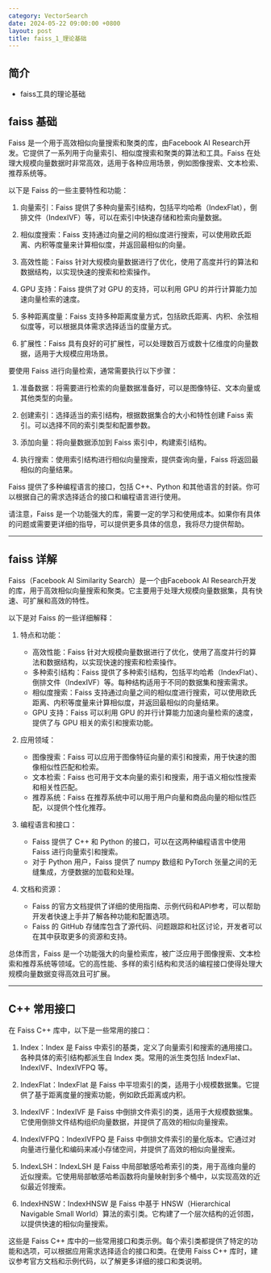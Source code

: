 ```yaml
---
category: VectorSearch
date: 2024-05-22 09:00:00 +0800
layout: post
title: faiss_1_理论基础
---
```

## 简介

+ faiss工具的理论基础

## faiss 基础

Faiss 是一个用于高效相似向量搜索和聚类的库，由Facebook AI Research开发。它提供了一系列用于向量索引、相似度搜索和聚类的算法和工具。Faiss 在处理大规模向量数据时非常高效，适用于各种应用场景，例如图像搜索、文本检索、推荐系统等。

以下是 Faiss 的一些主要特性和功能：

1. 向量索引：Faiss 提供了多种向量索引结构，包括平均哈希（IndexFlat），倒排文件（IndexIVF）等，可以在索引中快速存储和检索向量数据。

2. 相似度搜索：Faiss 支持通过向量之间的相似度进行搜索，可以使用欧氏距离、内积等度量来计算相似度，并返回最相似的向量。

3. 高效性能：Faiss 针对大规模向量数据进行了优化，使用了高度并行的算法和数据结构，以实现快速的搜索和检索操作。

4. GPU 支持：Faiss 提供了对 GPU 的支持，可以利用 GPU 的并行计算能力加速向量检索的速度。

5. 多种距离度量：Faiss 支持多种距离度量方式，包括欧氏距离、内积、余弦相似度等，可以根据具体需求选择适当的度量方式。

6. 扩展性：Faiss 具有良好的可扩展性，可以处理数百万或数十亿维度的向量数据，适用于大规模应用场景。

要使用 Faiss 进行向量检索，通常需要执行以下步骤：

1. 准备数据：将需要进行检索的向量数据准备好，可以是图像特征、文本向量或其他类型的向量。

2. 创建索引：选择适当的索引结构，根据数据集合的大小和特性创建 Faiss 索引。可以选择不同的索引类型和配置参数。

3. 添加向量：将向量数据添加到 Faiss 索引中，构建索引结构。

4. 执行搜索：使用索引结构进行相似向量搜索，提供查询向量，Faiss 将返回最相似的向量结果。

Faiss 提供了多种编程语言的接口，包括 C++、Python 和其他语言的封装。你可以根据自己的需求选择适合的接口和编程语言进行使用。

请注意，Faiss 是一个功能强大的库，需要一定的学习和使用成本。如果你有具体的问题或需要更详细的指导，可以提供更多具体的信息，我将尽力提供帮助。

---

## faiss 详解

Faiss（Facebook AI Similarity Search）是一个由Facebook AI Research开发的库，用于高效相似向量搜索和聚类。它主要用于处理大规模向量数据集，具有快速、可扩展和高效的特性。

以下是对 Faiss 的一些详细解释：

1. 特点和功能：
   - 高效性能：Faiss 针对大规模向量数据进行了优化，使用了高度并行的算法和数据结构，以实现快速的搜索和检索操作。
   - 多种索引结构：Faiss 提供了多种索引结构，包括平均哈希（IndexFlat）、倒排文件（IndexIVF）等。每种结构适用于不同的数据集和搜索需求。
   - 相似度搜索：Faiss 支持通过向量之间的相似度进行搜索，可以使用欧氏距离、内积等度量来计算相似度，并返回最相似的向量结果。
   - GPU 支持：Faiss 可以利用 GPU 的并行计算能力加速向量检索的速度，提供了与 GPU 相关的索引和搜索功能。

2. 应用领域：
   - 图像搜索：Faiss 可以应用于图像特征向量的索引和搜索，用于快速的图像相似性匹配和检索。
   - 文本检索：Faiss 也可用于文本向量的索引和搜索，用于语义相似性搜索和相关性匹配。
   - 推荐系统：Faiss 在推荐系统中可以用于用户向量和商品向量的相似性匹配，以提供个性化推荐。

3. 编程语言和接口：
   - Faiss 提供了 C++ 和 Python 的接口，可以在这两种编程语言中使用 Faiss 进行向量索引和搜索。
   - 对于 Python 用户，Faiss 提供了 numpy 数组和 PyTorch 张量之间的无缝集成，方便数据的加载和处理。

4. 文档和资源：
   - Faiss 的官方文档提供了详细的使用指南、示例代码和API参考，可以帮助开发者快速上手并了解各种功能和配置选项。
   - Faiss 的 GitHub 存储库包含了源代码、问题跟踪和社区讨论，开发者可以在其中获取更多的资源和支持。

总体而言，Faiss 是一个功能强大的向量检索库，被广泛应用于图像搜索、文本检索和推荐系统等领域。它的高性能、多样的索引结构和灵活的编程接口使得处理大规模向量数据变得高效且可扩展。

---

## C++ 常用接口

在 Faiss C++ 库中，以下是一些常用的接口：

1. Index：Index 是 Faiss 中索引的基类，定义了向量索引和搜索的通用接口。各种具体的索引结构都派生自 Index 类。常用的派生类包括 IndexFlat、IndexIVF、IndexIVFPQ 等。

2. IndexFlat：IndexFlat 是 Faiss 中平坦索引的类，适用于小规模数据集。它提供了基于距离度量的搜索功能，例如欧氏距离或内积。

3. IndexIVF：IndexIVF 是 Faiss 中倒排文件索引的类，适用于大规模数据集。它使用倒排文件结构组织向量数据，并提供了高效的相似向量搜索。

4. IndexIVFPQ：IndexIVFPQ 是 Faiss 中倒排文件索引的量化版本。它通过对向量进行量化和编码来减小存储空间，并提供了高效的相似向量搜索。

5. IndexLSH：IndexLSH 是 Faiss 中局部敏感哈希索引的类，用于高维向量的近似搜索。它使用局部敏感哈希函数将向量映射到多个桶中，以实现高效的近似最近邻搜索。

6. IndexHNSW：IndexHNSW 是 Faiss 中基于 HNSW（Hierarchical Navigable Small World）算法的索引类。它构建了一个层次结构的近邻图，以提供快速的相似向量搜索。

这些是 Faiss C++ 库中的一些常用接口和类示例。每个索引类都提供了特定的功能和选项，可以根据应用需求选择适合的接口和类。在使用 Faiss C++ 库时，建议参考官方文档和示例代码，以了解更多详细的接口和类说明。